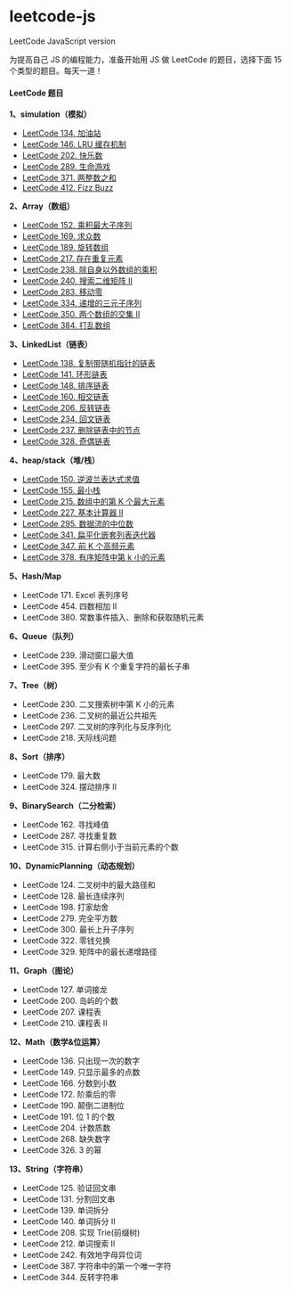 # leetcode-js

LeetCode JavaScript version

为提高自己 JS 的编程能力，准备开始用 JS 做 LeetCode 的题目，选择下面 15 个类型的题目。每天一道！

#### LeetCode 题目

**1、simulation（模拟）**

- [LeetCode 134. 加油站](https://leetcode-cn.com/problems/gas-station/)
- [LeetCode 146. LRU 缓存机制](https://leetcode-cn.com/problems/lru-cache/)
- [LeetCode 202. 快乐数](https://leetcode-cn.com/problems/happy-number/)
- [LeetCode 289. 生命游戏](https://leetcode-cn.com/problems/game-of-life/)
- [LeetCode 371. 两整数之和](https://leetcode-cn.com/problems/sum-of-two-integers/)
- [LeetCode 412. Fizz Buzz](https://leetcode-cn.com/problems/fizz-buzz/)

**2、Array（数组）**

- [LeetCode 152. 乘积最大子序列](https://leetcode-cn.com/problems/maximum-product-subarray/)
- [LeetCode 169. 求众数](https://leetcode-cn.com/problems/majority-element/)
- [LeetCode 189. 旋转数组](https://leetcode-cn.com/problems/rotate-array/)
- [LeetCode 217. 存在重复元素](https://leetcode-cn.com/problems/contains-duplicate/)
- [LeetCode 238. 除自身以外数组的乘积](https://leetcode-cn.com/problems/product-of-array-except-self/)
- [LeetCode 240. 搜索二维矩阵 II](https://leetcode-cn.com/problems/search-a-2d-matrix-ii/)
- [LeetCode 283. 移动零](https://leetcode-cn.com/problems/move-zeroes/)
- [LeetCode 334. 递增的三元子序列](https://leetcode-cn.com/problems/increasing-triplet-subsequence/)
- [LeetCode 350. 两个数组的交集 II](https://leetcode-cn.com/problems/intersection-of-two-arrays-ii/)
- [LeetCode 384. 打乱数组](https://leetcode-cn.com/problems/shuffle-an-array/)


**3、LinkedList（链表）**

- [LeetCode 138. 复制带随机指针的链表](https://leetcode-cn.com/problems/copy-list-with-random-pointer/)
- [LeetCode 141. 环形链表](https://leetcode-cn.com/problems/linked-list-cycle/)
- [LeetCode 148. 排序链表](https://leetcode-cn.com/problems/sort-list/)
- [LeetCode 160. 相交链表](https://leetcode-cn.com/problems/intersection-of-two-linked-lists/)
- [LeetCode 206. 反转链表](https://leetcode-cn.com/problems/reverse-linked-list/)
- [LeetCode 234. 回文链表](https://leetcode-cn.com/problems/palindrome-linked-list/)
- [LeetCode 237. 删除链表中的节点](https://leetcode-cn.com/problems/delete-node-in-a-linked-list/)
- [LeetCode 328. 奇偶链表](https://leetcode-cn.com/problems/odd-even-linked-list/)

**4、heap/stack（堆/栈）**

- [LeetCode 150. 逆波兰表达式求值](https://leetcode-cn.com/problems/evaluate-reverse-polish-notation/)
- [LeetCode 155. 最小栈](https://leetcode-cn.com/problems/min-stack/)
- [LeetCode 215. 数组中的第 K 个最大元素](https://leetcode-cn.com/problems/kth-largest-element-in-an-array/)
- [LeetCode 227. 基本计算器 II](https://leetcode-cn.com/problems/basic-calculator-ii/)
- [LeetCode 295. 数据流的中位数](https://leetcode-cn.com/problems/find-median-from-data-stream/)
- [LeetCode 341. 扁平化嵌套列表迭代器](https://leetcode-cn.com/problems/flatten-nested-list-iterator/)
- [LeetCode 347. 前 K 个高频元素](https://leetcode-cn.com/problems/top-k-frequent-elements/)
- [LeetCode 378. 有序矩阵中第 k 小的元素](https://leetcode-cn.com/problems/kth-smallest-element-in-a-sorted-matrix/)

**5、Hash/Map**

- LeetCode 171. Excel 表列序号
- LeetCode 454. 四数相加 II
- LeetCode 380. 常数事件插入、删除和获取随机元素

**6、Queue（队列）**

- LeetCode 239. 滑动窗口最大值
- LeetCode 395. 至少有 K 个重复字符的最长子串

**7、Tree（树）**

- LeetCode 230. 二叉搜索树中第 K 小的元素
- LeetCode 236. 二叉树的最近公共祖先
- LeetCode 297. 二叉树的序列化与反序列化
- LeetCode 218. 天际线问题

**8、Sort（排序）**

- LeetCode 179. 最大数
- LeetCode 324. 摆动排序 II

**9、BinarySearch（二分检索）**

- LeetCode 162. 寻找峰值
- LeetCode 287. 寻找重复数
- LeetCode 315. 计算右侧小于当前元素的个数


**10、DynamicPlanning（动态规划）**

- LeetCode 124. 二叉树中的最大路径和
- LeetCode 128. 最长连续序列
- LeetCode 198. 打家劫舍
- LeetCode 279. 完全平方数
- LeetCode 300. 最长上升子序列
- LeetCode 322. 零钱兑换
- LeetCode 329. 矩阵中的最长递增路径

**11、Graph（图论）**

- LeetCode 127. 单词接龙
- LeetCode 200. 岛屿的个数
- LeetCode 207. 课程表
- LeetCode 210. 课程表 II

**12、Math（数学&位运算）**

- LeetCode 136. 只出现一次的数字
- LeetCode 149. 只显示最多的点数
- LeetCode 166. 分数到小数
- LeetCode 172. 阶乘后的零
- LeetCode 190. 颠倒二进制位
- LeetCode 191. 位 1 的个数
- LeetCode 204. 计数质数
- LeetCode 268. 缺失数字
- LeetCode 326. 3 的幂

**13、String（字符串）**

- LeetCode 125. 验证回文串
- LeetCode 131. 分割回文串
- LeetCode 139. 单词拆分
- LeetCode 140. 单词拆分 II
- LeetCode 208. 实现 Trie(前缀树)
- LeetCode 212. 单词搜索 II
- LeetCode 242. 有效地字母异位词
- LeetCode 387. 字符串中的第一个唯一字符
- LeetCode 344. 反转字符串
